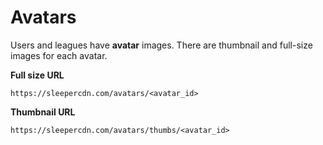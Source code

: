 # Avatars

Users and leagues have **avatar** images.  There are thumbnail and full-size images for each avatar.

**Full size URL**

`https://sleepercdn.com/avatars/<avatar_id>`

**Thumbnail URL**

`https://sleepercdn.com/avatars/thumbs/<avatar_id>`
